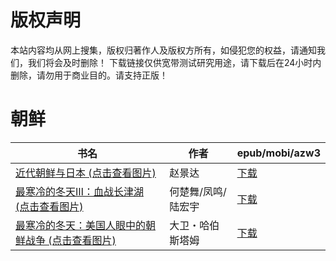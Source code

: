 # 版权声明

本站内容均从网上搜集，版权归著作人及版权方所有，如侵犯您的权益，请通知我们，我们将会及时删除！ 下载链接仅供宽带测试研究用途，请下载后在24小时内删除，请勿用于商业目的。请支持正版！

# 朝鲜

| 书名 | 作者 | epub/mobi/azw3 |
| --- | --- | --- |
| [近代朝鲜与日本 (点击查看图片)](https://www.dushupai.com/attachment/2024/06/10/b508382f377e8e14.jpg) | 赵景达 | [下载](https://url89.ctfile.com/f/31084289-1357000528-ff6dab?p=8866) |
| [最寒冷的冬天Ⅲ：血战长津湖 (点击查看图片)](https://www.dushupai.com/attachment/2024/06/05/ee16e2314cab2488.jpg) | 何楚舞/凤鸣/陆宏宇  | [下载](https://url89.ctfile.com/f/31084289-1357027327-edf72c?p=8866) |
| [最寒冷的冬天：美国人眼中的朝鲜战争 (点击查看图片)](https://www.dushupai.com/attachment/2024/06/05/347dc0dafd97b2dd.jpg) | 大卫・哈伯斯塔姆 | [下载](https://url89.ctfile.com/f/31084289-1357027243-c8c4fe?p=8866) |
